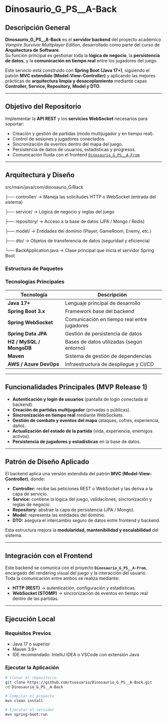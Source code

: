 # Dinosaurio_G_PS__A-Back

## Descripción General

**Dinosaurio_G_PS__A-Back** es el **servidor backend** del proyecto académico *Vampire Survivor Multiplayer Edition*, desarrollado como parte del curso de **Arquitectura de Software**.  
Su función principal es gestionar toda la **lógica de negocio**, la **persistencia de datos**, y la **comunicación en tiempo real** entre los jugadores del juego.

Este servicio está construido con **Spring Boot (Java 17+)**, siguiendo el patrón **MVC extendido (Model-View-Controller)** y aplicando las mejores prácticas de **arquitectura limpia y desacoplamiento** mediante capas **Controller, Service, Repository, Model y DTO**.

---

## Objetivo del Repositorio

Implementar la **API REST** y los **servicios WebSocket** necesarios para soportar:
- Creación y gestión de partidas (modo multijugador y en tiempo real).
- Control de sesiones y jugadores conectados.
- Sincronización de eventos dentro del mapa del juego.
- Persistencia de datos de usuarios, estadísticas y progresos.
- Comunicación fluida con el frontend [`Dinosaurio_G_PS__A-From`](https://github.com/...).

---

## Arquitectura y Diseño

src/main/java/com/dinosaurio_G/Back

├── controller/ → Maneja las solicitudes HTTP o WebSocket (entrada del sistema)

├── service/ → Lógica de negocio y reglas del juego

├── repository/ → Acceso a la base de datos (JPA / Mongo / Redis)

├── model/ → Entidades del dominio (Player, GameRoom, Enemy, etc.)

├── dto/ → Objetos de transferencia de datos (seguridad y eficiencia)

└── BackApplication.java → Clase principal que inicia el servidor Spring Boot

### Estructura de Paquetes

### Tecnologías Principales

| Tecnología | Descripción |
|-------------|--------------|
| **Java 17+** | Lenguaje principal de desarrollo |
| **Spring Boot 3.x** | Framework base del backend |
| **Spring WebSocket** | Comunicación en tiempo real entre jugadores |
| **Spring Data JPA** | Gestión de persistencia de datos |
| **H2 / MySQL / MongoDB** | Bases de datos utilizadas (según entorno) |
| **Maven** | Sistema de gestión de dependencias |
| **AWS / Azure DevOps** | Infraestructura de despliegue y CI/CD |

---

## Funcionalidades Principales (MVP Release 1)

-  **Autenticación y login de usuarios** (pantalla de login conectada al backend).
-  **Creación de partidas multijugador** (privadas o públicas).
-  **Sincronización en tiempo real** mediante WebSockets.
-  **Gestión de combate y eventos del mapa** (ataques, cofres, experiencia, daño).
-  **Actualización del estado de la partida** (vida, experiencia, enemigos activos).
-  **Persistencia de jugadores y estadísticas** en la base de datos.

---

##  Patrón de Diseño Aplicado

El backend aplica una versión extendida del patrón **MVC (Model-View-Controller)**, donde:

- **Controller:** recibe las peticiones REST o WebSocket y las deriva a la capa de servicio.
- **Service:** contiene la lógica del juego, validaciones, sincronización y reglas de negocio.
- **Repository:** abstrae la capa de persistencia (JPA / Mongo).
- **Model:** representa las entidades del dominio.
- **DTO:** asegura el intercambio seguro de datos entre frontend y backend.

Esta estructura mejora la **modularidad, mantenibilidad y escalabilidad** del sistema.

---

##  Integración con el Frontend

Este backend se comunica con el proyecto **`Dinosaurio_G_PS__A-From`**, encargado del rendering visual del juego y la interacción del usuario.  
Toda la comunicación entre ambos se realiza mediante:
- **HTTP (REST)** → autenticación, configuración y estadísticas.
- **WebSocket (STOMP)** → sincronización de eventos en tiempo real dentro de las partidas.

---

## Ejecución Local

### Requisitos Previos
- Java 17 o superior
- Maven 3.9+
- IDE recomendado: IntelliJ IDEA o VSCode con extensión Java

### Ejecutar la Aplicación

```bash
# Clonar el repositorio
git clone https://github.com/tuusuario/Dinosaurio_G_PS__A-Back.git
cd Dinosaurio_G_PS__A-Back

# Compilar el proyecto
mvn clean install

# Ejecutar el servidor
mvn spring-boot:run
